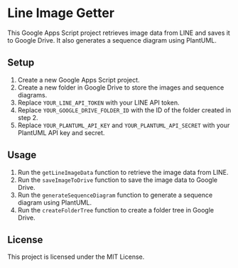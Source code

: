 # Line Image Getter

This Google Apps Script project retrieves image data from LINE and saves it to Google Drive. It also generates a sequence diagram using PlantUML.

## Setup

1. Create a new Google Apps Script project.
2. Create a new folder in Google Drive to store the images and sequence diagrams.
3. Replace `YOUR_LINE_API_TOKEN` with your LINE API token.
4. Replace `YOUR_GOOGLE_DRIVE_FOLDER_ID` with the ID of the folder created in step 2.
5. Replace `YOUR_PLANTUML_API_KEY` and `YOUR_PLANTUML_API_SECRET` with your PlantUML API key and secret.

## Usage

1. Run the `getLineImageData` function to retrieve the image data from LINE.
2. Run the `saveImageToDrive` function to save the image data to Google Drive.
3. Run the `generateSequenceDiagram` function to generate a sequence diagram using PlantUML.
4. Run the `createFolderTree` function to create a folder tree in Google Drive.

## License

This project is licensed under the MIT License.